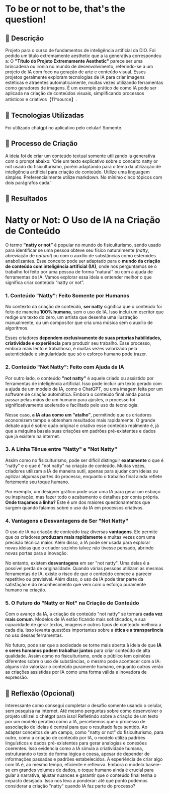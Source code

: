 # To be or not to be, that's the question!

## 📒 Descrição
Projeto para o curso de fundamentos de inteligência artificial da DIO. Foi pedido um título extremamente aesthetic que a ia generativa correspondeu a: O **"Título do Projeto Extremamente Aesthetic"** parece ser uma brincadeira ou ironia no mundo de desenvolvimento, referindo-se a um projeto de IA com foco na geração de arte e conteúdo visual. Esses projetos geralmente exploram tecnologias de IA para criar imagens estéticas e atraentes automaticamente, muitas vezes utilizando ferramentas como geradores de imagens. É um exemplo prático de como IA pode ser aplicada na criação de conteúdos visuais, simplificando processos artísticos e criativos【11†source】.

## 🤖 Tecnologias Utilizadas
Foi utilizado chatgpt no aplicativo pelo celular! Somente.

## 🧐 Processo de Criação
A ideia foi de criar um conteúdo textual somente utilizando ia generativa com o prompt abaixo:
'Crie um texto explicativo sobre o conceito natty or not usado do fisiculturismo, porém adaptando para o tema da utilização de inteligência artificial para criação de conteúdo. Utilize uma linguagem simples. Preferencialmente utilize markdown. No mínimo cinco tópicos com dois parágrafos cada.'

## 🚀 Resultados
# Natty or Not: O Uso de IA na Criação de Conteúdo

O termo **“natty or not”** é popular no mundo do fisiculturismo, sendo usado para identificar se uma pessoa obteve seu físico naturalmente (*natty*, abreviação de *natural*) ou com o auxílio de substâncias como esteroides anabolizantes. Esse conceito pode ser adaptado para o **mundo da criação de conteúdo com inteligência artificial (IA)**, onde nos perguntamos se o trabalho foi feito por uma pessoa de forma “natural” ou com a ajuda de ferramentas de IA. Vamos explorar essa ideia e entender melhor o que significa criar conteúdo “natty or not”.

### 1. Conteúdo "Natty": Feito Somente por Humanos

No contexto da criação de conteúdo, **ser natty** significa que o conteúdo foi feito de maneira **100% humana**, sem o uso de IA. Isso inclui um escritor que redige um texto do zero, um artista que desenha uma ilustração manualmente, ou um compositor que cria uma música sem o auxílio de algoritmos.

Esses criadores **dependem exclusivamente de suas próprias habilidades, criatividade e experiência** para produzir seu trabalho. Esse processo, embora mais lento e trabalhoso, é muitas vezes valorizado pela autenticidade e singularidade que só o esforço humano pode trazer.

### 2. Conteúdo "Not Natty": Feito com Ajuda da IA

Por outro lado, o conteúdo **"not natty"** é aquele criado ou assistido por ferramentas de inteligência artificial. Isso pode incluir um texto gerado com a ajuda de um modelo de IA, como o ChatGPT, ou uma imagem feita por um software de criação automática. Embora o conteúdo final ainda possa passar pelas mãos de um humano para ajustes, o processo foi significativamente acelerado e facilitado pelo uso da tecnologia.

Nesse caso, **a IA atua como um “atalho”**, permitindo que os criadores economizem tempo e obtenham resultados mais rapidamente. O grande debate aqui é sobre quão original e criativo esse conteúdo realmente é, já que a máquina baseia suas criações em padrões pré-existentes e dados que já existem na internet.

### 3. A Linha Tênue entre "Natty" e "Not Natty"

Assim como no fisiculturismo, pode ser difícil distinguir **exatamente** o que é "natty" e o que é "not natty" na criação de conteúdo. Muitas vezes, criadores utilizam a IA de maneira sutil, apenas para ajudar com ideias ou agilizar algumas partes do processo, enquanto o trabalho final ainda reflete fortemente seu toque humano.

Por exemplo, um designer gráfico pode usar uma IA para gerar um esboço ou inspiração, mas fazer todo o acabamento e detalhes por conta própria. **Onde traçamos a linha?** Este é um dos maiores questionamentos que surgem quando falamos sobre o uso da IA em processos criativos.

### 4. Vantagens e Desvantagens de Ser "Not Natty"

O uso de IA na criação de conteúdo traz diversas **vantagens**. Ele permite que os criadores **produzam mais rapidamente** e muitas vezes com uma precisão técnica maior. Além disso, a IA pode ser usada para explorar novas ideias que o criador sozinho talvez não tivesse pensado, abrindo novas portas para a inovação.

No entanto, existem **desvantagens** em ser "not natty". Uma delas é a possível perda de originalidade. Quando várias pessoas utilizam as mesmas ferramentas de IA, existe o risco de que o conteúdo comece a parecer repetitivo ou previsível. Além disso, o uso de IA pode tirar parte da satisfação e do reconhecimento que vem com o esforço puramente humano na criação.

### 5. O Futuro do "Natty or Not" na Criação de Conteúdo

Com o avanço da IA, a criação de conteúdo "not natty" se tornará **cada vez mais comum**. Modelos de IA estão ficando mais sofisticados, e sua capacidade de gerar textos, imagens e outros tipos de conteúdo melhora a cada dia. Isso levanta questões importantes sobre a **ética e a transparência** no uso dessas ferramentas.

No futuro, pode ser que a sociedade se torne mais aberta à ideia de que **IA e seres humanos podem trabalhar juntos** para criar conteúdo de alta qualidade. Assim como no fisiculturismo, onde o público tem opiniões diferentes sobre o uso de substâncias, o mesmo pode acontecer com a IA: alguns irão valorizar o conteúdo puramente humano, enquanto outros verão as criações assistidas por IA como uma forma válida e inovadora de expressão.

## 💭 Reflexão (Opcional)
Interessante como consegui completar o desafio somente usando o celular, sem pesquisa na internet. Até mesmo perguntas sobre como desenvolver o projeto utilizei o chatgpt para isso! 
Refletindo sobre a criação de um texto por um modelo gerativo como a IA, percebemos que o processo de associação de ideias é central para que o resultado faça sentido. Ao adaptar conceitos de um campo, como "natty or not" do fisiculturismo, para outro, como a criação de conteúdo por IA, o modelo utiliza padrões linguísticos e dados pré-existentes para gerar analogias e conexões coerentes. Isso evidencia como a IA simula a criatividade humana, estruturando o texto de forma lógica e coesa, apesar de depender de informações passadas e padrões estabelecidos.
A experiência de criar algo com IA é, ao mesmo tempo, eficiente e reflexiva. Embora o modelo baseie-se em grandes volumes de dados, o toque humano ainda é crucial para guiar a narrativa, ajustar nuances e garantir que o conteúdo final tenha o impacto desejado. Isso nos leva a ponderar: até que ponto podemos considerar a criação "natty" quando IA faz parte do processo?
